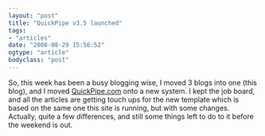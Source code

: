 ```yaml
---
layout: "post"
title: "QuickPipe v3.5 launched"
tags: 
- "articles"
date: "2008-08-29 15:56:52"
ogtype: "article"
bodyclass: "post"
---
```


So, this week has been a busy blogging wise, I moved 3 blogs into one (this blog), and I moved [QuickPipe.com](http://www.quickpipe.com) onto a new system. I kept the job board, and all the articles are getting touch ups for the new template which is based on the same one this site is running, but with some changes. Actually, quite a few differences, and still some things left to do to it before the weekend is out.